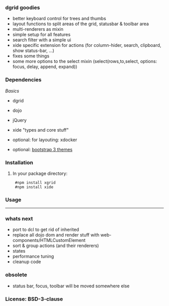 ### dgrid goodies
  
- better keyboard control for trees and thumbs
- layout functions to split areas of the grid, statusbar & toolbar area
- multi-renderers as mixin
- simple setup for all features
- search filter with a simple ui
- xide specific extension for actions (for column-hider, search, clipboard, show status-bar, ...)
- fixes some things
- some more options to the select mixin (select(rows,to,select, options: focus, delay, append, expand))

### Dependencies



*Basics*

- dgrid
- dojo
- jQuery

- xide "types and core stuff"

- optional: for layouting: xdocker
- optional: [bootstrap 3 themes](https://github.com/gbaumgart/admin-theme)


### Installation

1. In your package directory:

        #npm install xgrid
        #npm install xide

### Usage




<hr/>

### whats next

- port to dcl to get rid of inherited
- replace all dojo dom and render stuff with web-components/HTMLCustomElement
- sort & group actions (and their renderers)
- states
- performance tuning 
- cleanup code



### obsolete

- status bar, focus, toolbar will be moved somewhere else

### License: BSD-3-clause
